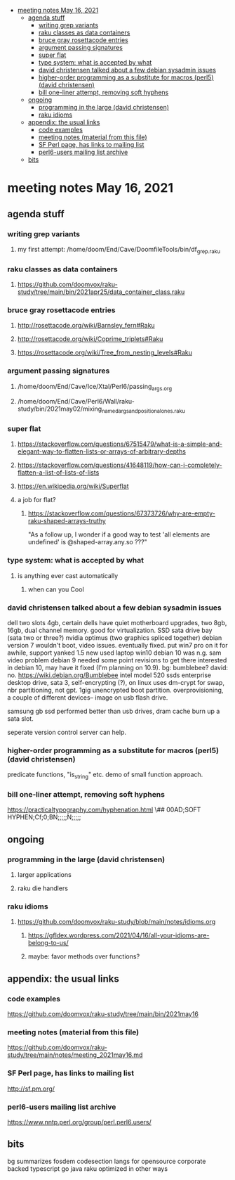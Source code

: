 - [meeting notes May 16, 2021](#org96798cc)
  - [agenda stuff](#org98f1494)
    - [writing grep variants](#org1123720)
    - [raku classes as data containers](#org9a63219)
    - [bruce gray rosettacode entries](#org70d894c)
    - [argument passing signatures](#orge9660c4)
    - [super flat](#org00aa2ac)
    - [type system: what is accepted by what](#orgb5cf2d4)
    - [david christensen talked about a few debian sysadmin issues](#orgad63517)
    - [higher-order programming as a substitute for macros (perl5)  (david christensen)](#org1cba1fe)
    - [bill one-liner attempt, removing soft hyphens](#org6d9917a)
  - [ongoing](#org9ab53ad)
    - [programming in the large (david christensen)](#org1113c76)
    - [raku idioms](#org011e6cf)
  - [appendix: the usual links](#orgb884fce)
    - [code examples](#org4e11cbc)
    - [meeting notes (material from this file)](#orgf8a07df)
    - [SF Perl page, has links to mailing list](#org3fd07ac)
    - [perl6-users mailing list archive](#orge747118)
  - [bits](#orgc3d1f84)


<a id="org96798cc"></a>

# meeting notes May 16, 2021


<a id="org98f1494"></a>

## agenda stuff


<a id="org1123720"></a>

### writing grep variants

1.  my first attempt: /home/doom/End/Cave/DoomfileTools/bin/df<sub>grep.raku</sub>


<a id="org9a63219"></a>

### raku classes as data containers

1.  <https://github.com/doomvox/raku-study/tree/main/bin/2021apr25/data_container_class.raku>


<a id="org70d894c"></a>

### bruce gray rosettacode entries

1.  <http://rosettacode.org/wiki/Barnsley_fern#Raku>

2.  <http://rosettacode.org/wiki/Coprime_triplets#Raku>

3.  <https://rosettacode.org/wiki/Tree_from_nesting_levels#Raku>


<a id="orge9660c4"></a>

### argument passing signatures

1.  /home/doom/End/Cave/Ice/Xtal/Perl6/passing<sub>args.org</sub>

2.  /home/doom/End/Cave/Perl6/Wall/raku-study/bin/2021may02/mixing<sub>named</sub><sub>args</sub><sub>and</sub><sub>positional</sub><sub>ones.raku</sub>


<a id="org00aa2ac"></a>

### super flat

1.  <https://stackoverflow.com/questions/67515479/what-is-a-simple-and-elegant-way-to-flatten-lists-or-arrays-of-arbitrary-depths>

2.  <https://stackoverflow.com/questions/41648119/how-can-i-completely-flatten-a-list-of-lists-of-lists>

3.  <https://en.wikipedia.org/wiki/Superflat>

4.  a job for flat?

    1.  <https://stackoverflow.com/questions/67373726/why-are-empty-raku-shaped-arrays-truthy>
    
        "As a follow up, I wonder if a good way to test 'all elements are undefined' is @shaped-array.any.so ???"


<a id="orgb5cf2d4"></a>

### type system: what is accepted by what

1.  is anything ever cast automatically

    1.  when can you Cool


<a id="orgad63517"></a>

### david christensen talked about a few debian sysadmin issues

dell two slots 4gb, certain dells have quiet motherboard upgrades, two 8gb, 16gb, dual channel memory. good for virtualization. SSD sata drive bay (sata two or three?) nvidia optimus (two graphics spliced together) debian version 7 wouldn't boot, video issues. eventually fixed. put win7 pro on it for awhile, support yanked 1.5 new used laptop win10 debian 10 was n.g. sam video problem debian 9 needed some point revisions to get there interested in debian 10, may have it fixed (I'm planning on 10.9). bg: bumblebee? david: no. <https://wiki.debian.org/Bumblebee> intel model 520 ssds enterprise desktop drive, sata 3, self-encrypting (?), on linux uses dm-crypt for swap, nbr partitioning, not gpt. 1gig unencrypted boot partition. overprovisioning, a couple of different devices&#x2013; image on usb flash drive.

samsung gb ssd performed better than usb drives, dram cache burn up a sata slot.

seperate version control server can help.


<a id="org1cba1fe"></a>

### higher-order programming as a substitute for macros (perl5)  (david christensen)

predicate functions, "is<sub>string</sub>" etc. demo of small function approach.


<a id="org6d9917a"></a>

### bill one-liner attempt, removing soft hyphens

<https://practicaltypography.com/hyphenation.html> \\## 00AD;SOFT HYPHEN;Cf;0;BN;;;;;N;;;;;


<a id="org9ab53ad"></a>

## ongoing


<a id="org1113c76"></a>

### programming in the large (david christensen)

1.  larger applications

2.  raku die handlers


<a id="org011e6cf"></a>

### raku idioms

1.  <https://github.com/doomvox/raku-study/blob/main/notes/idioms.org>

    1.  <https://gfldex.wordpress.com/2021/04/16/all-your-idioms-are-belong-to-us/>
    
    2.  maybe: favor methods over functions?


<a id="orgb884fce"></a>

## appendix: the usual links


<a id="org4e11cbc"></a>

### code examples

<https://github.com/doomvox/raku-study/tree/main/bin/2021may16>


<a id="orgf8a07df"></a>

### meeting notes (material from this file)

<https://github.com/doomvox/raku-study/tree/main/notes/meeting_2021may16.md>


<a id="org3fd07ac"></a>

### SF Perl page, has links to mailing list

<http://sf.pm.org/>


<a id="orge747118"></a>

### perl6-users mailing list archive

<https://www.nntp.perl.org/group/perl.perl6.users/>


<a id="orgc3d1f84"></a>

## bits

bg summarizes fosdem codesection langs for opensource corporate backed typescript go java raku optimized in other ways
